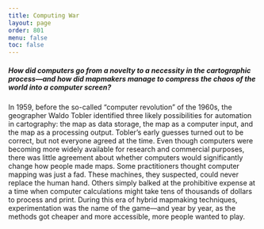 ```yaml
---
title: Computing War
layout: page
order: 801
menu: false
toc: false
---
```


##### How did computers go from a novelty to a necessity in the cartographic process—and how did mapmakers manage to compress the chaos of the world into a computer screen?

In 1959, before the so-called “computer revolution” of the 1960s, the geographer
Waldo Tobler identified three likely possibilities for automation in cartography: the
map as data storage, the map as a computer input, and the map as a processing
output. Tobler’s early guesses turned out to be correct, but not everyone agreed at
the time. Even though computers were becoming more widely available for research
and commercial purposes, there was little agreement about whether computers
would significantly change how people made maps. Some practitioners thought
computer mapping was just a fad. These machines, they suspected, could never
replace the human hand. Others simply balked at the prohibitive expense at a time
when computer calculations might take tens of thousands of dollars to process
and print. During this era of hybrid mapmaking techniques, experimentation was
the name of the game—and year by year, as the methods got cheaper and more
accessible, more people wanted to play.